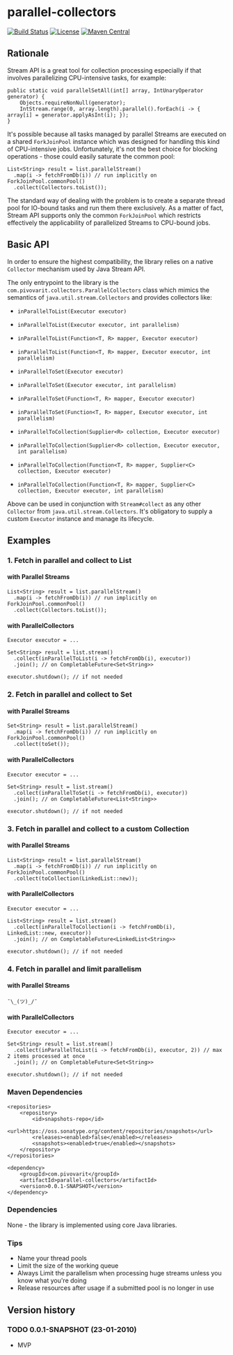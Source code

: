 # parallel-collectors

[![Build Status](https://travis-ci.org/pivovarit/parallel-collectors.svg?branch=master)](https://travis-ci.org/pivovarit/parallel-collectors)
[![License](http://img.shields.io/:license-apache-blue.svg)](http://www.apache.org/licenses/LICENSE-2.0.html)
[![Maven Central](https://maven-badges.herokuapp.com/maven-central/com.pivovarit/parallel-collectors/badge.svg)](https://maven-badges.herokuapp.com/maven-central/com.pivovarit/parallel-collectors)

## Rationale

Stream API is a great tool for collection processing especially if that involves parallelizing CPU-intensive tasks, for example:

    public static void parallelSetAll(int[] array, IntUnaryOperator generator) {
        Objects.requireNonNull(generator);
        IntStream.range(0, array.length).parallel().forEach(i -> { array[i] = generator.applyAsInt(i); });
    }
    
It's possible because all tasks managed by parallel Streams are executed on a shared `ForkJoinPool` instance which was designed for handling this kind of CPU-intensive jobs.
Unfortunately, it's not the best choice for blocking operations - those could easily saturate the common pool:

    List<String> result = list.parallelStream()
      .map(i -> fetchFromDb(i)) // run implicitly on ForkJoinPool.commonPool()
      .collect(Collectors.toList());

The standard way of dealing with the problem is to create a separate thread pool for IO-bound tasks and run them there exclusively.
As a matter of fact, Stream API supports only the common `ForkJoinPool` which restricts effectively the applicability of parallelized Streams to CPU-bound jobs.

## Basic API

In order to ensure the highest compatibility, the library relies on a native `Collector` mechanism used by Java Stream API.

The only entrypoint to the library is the `com.pivovarit.collectors.ParallelCollectors` class which mimics the semantics of `java.util.stream.Collectors` 
and provides collectors like:

- `inParallelToList(Executor executor)`
- `inParallelToList(Executor executor, int parallelism)`

- `inParallelToList(Function<T, R> mapper, Executor executor)`
- `inParallelToList(Function<T, R> mapper, Executor executor, int parallelism)`

- `inParallelToSet(Executor executor)`
- `inParallelToSet(Executor executor, int parallelism)`

- `inParallelToSet(Function<T, R> mapper, Executor executor)`
- `inParallelToSet(Function<T, R> mapper, Executor executor, int parallelism)`

- `inParallelToCollection(Supplier<R> collection, Executor executor)`
- `inParallelToCollection(Supplier<R> collection, Executor executor, int parallelism)`

- `inParallelToCollection(Function<T, R> mapper, Supplier<C> collection, Executor executor)`
- `inParallelToCollection(Function<T, R> mapper, Supplier<C> collection, Executor executor, int parallelism)`

Above can be used in conjunction with `Stream#collect` as any other `Collector` from `java.util.stream.Collectors`. 
It's obligatory to supply a custom `Executor` instance and manage its lifecycle.

## Examples

### 1. Fetch in parallel and collect to List

#### with Parallel Streams
    List<String> result = list.parallelStream()
      .map(i -> fetchFromDb(i)) // run implicitly on ForkJoinPool.commonPool()
      .collect(Collectors.toList());


#### with ParallelCollectors

    Executor executor = ...

    Set<String> result = list.stream()
      .collect(inParallelToList(i -> fetchFromDb(i), executor))
      .join(); // on CompletableFuture<Set<String>>
      
    executor.shutdown(); // if not needed
    
### 2. Fetch in parallel and collect to Set

#### with Parallel Streams
    Set<String> result = list.parallelStream()
      .map(i -> fetchFromDb(i)) // run implicitly on ForkJoinPool.commonPool()
      .collect(toSet());


#### with ParallelCollectors

    Executor executor = ...

    Set<String> result = list.stream()
      .collect(inParallelToSet(i -> fetchFromDb(i), executor))
      .join(); // on CompletableFuture<List<String>>
      
    executor.shutdown(); // if not needed
    
### 3. Fetch in parallel and collect to a custom Collection

#### with Parallel Streams
    List<String> result = list.parallelStream()
      .map(i -> fetchFromDb(i)) // run implicitly on ForkJoinPool.commonPool()
      .collect(toCollection(LinkedList::new));


#### with ParallelCollectors

    Executor executor = ...

    List<String> result = list.stream()
      .collect(inParallelToCollection(i -> fetchFromDb(i), LinkedList::new, executor))
      .join(); // on CompletableFuture<LinkedList<String>>
      
    executor.shutdown(); // if not needed
    
### 4. Fetch in parallel and limit parallelism

#### with Parallel Streams
    ¯\_(ツ)_/¯

#### with ParallelCollectors

    Executor executor = ...

    Set<String> result = list.stream()
      .collect(inParallelToList(i -> fetchFromDb(i), executor, 2)) // max 2 items processed at once
      .join(); // on CompletableFuture<Set<String>>
      
    executor.shutdown(); // if not needed

### Maven Dependencies
```
<repositories>
    <repository>
        <id>snapshots-repo</id>
        <url>https://oss.sonatype.org/content/repositories/snapshots</url>
        <releases><enabled>false</enabled></releases>
        <snapshots><enabled>true</enabled></snapshots>
    </repository>
</repositories>
```
```
<dependency>
    <groupId>com.pivovarit</groupId>
    <artifactId>parallel-collectors</artifactId>
    <version>0.0.1-SNAPSHOT</version>
</dependency>
```

### Dependencies

None - the library is implemented using core Java libraries.

### Tips

- Name your thread pools
- Limit the size of the working queue
- Always Limit the parallelism when processing huge streams unless you know what you're doing
- Release resources after usage if a submitted pool is no longer in use

## Version history

### TODO 0.0.1-SNAPSHOT (23-01-2010)

* MVP

